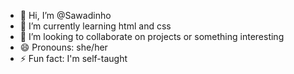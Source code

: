 - 👋 Hi, I’m @Sawadinho
- 🌱 I’m currently learning html and css
- 💞️ I’m looking to collaborate on projects or something interesting
- 😄 Pronouns: she/her
- ⚡ Fun fact: I'm self-taught
